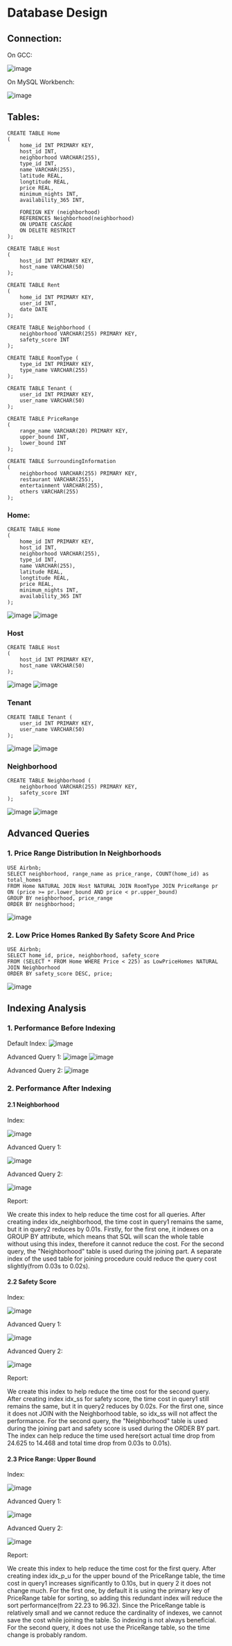 # Database Design

## Connection:
On GCC:

![image](https://user-images.githubusercontent.com/73111353/178641741-354dad77-f9c1-4329-b5b5-592478090a06.png)

On MySQL Workbench:

![image](https://user-images.githubusercontent.com/73111353/178641334-f82b763b-dade-4f29-a6ca-7e88e0ef1b86.png)


## Tables:
```
CREATE TABLE Home
(
    home_id INT PRIMARY KEY,
    host_id INT,
    neighborhood VARCHAR(255),
    type_id INT,
    name VARCHAR(255),
    latitude REAL,
    longtitude REAL,
    price REAL,
    minimum_nights INT,
    availability_365 INT,
    
    FOREIGN KEY (neighborhood)
    REFERENCES Neighborhood(neighborhood)
    ON UPDATE CASCADE
    ON DELETE RESTRICT
);

CREATE TABLE Host
(
    host_id INT PRIMARY KEY,
    host_name VARCHAR(50)
);

CREATE TABLE Rent
(
    home_id INT PRIMARY KEY,
    user_id INT,
    date DATE
);

CREATE TABLE Neighborhood (
    neighborhood VARCHAR(255) PRIMARY KEY,
    safety_score INT
);

CREATE TABLE RoomType (
    type_id INT PRIMARY KEY,
    type_name VARCHAR(255)
);

CREATE TABLE Tenant (
    user_id INT PRIMARY KEY,
    user_name VARCHAR(50)
);

CREATE TABLE PriceRange
(
    range_name VARCHAR(20) PRIMARY KEY,
    upper_bound INT,
    lower_bound INT
);

CREATE TABLE SurroundingInformation
(
    neighborhood VARCHAR(255) PRIMARY KEY,
    restaurant VARCHAR(255),
    entertainment VARCHAR(255),
    others VARCHAR(255)
);
```
### Home:
```
CREATE TABLE Home
(
    home_id INT PRIMARY KEY,
    host_id INT,
    neighborhood VARCHAR(255),
    type_id INT,
    name VARCHAR(255),
    latitude REAL,
    longtitude REAL,
    price REAL,
    minimum_nights INT,
    availability_365 INT
);
```
![image](https://user-images.githubusercontent.com/73111353/178646394-905f0b7b-bba1-4814-98be-101bcf776712.png)
![image](https://user-images.githubusercontent.com/73111353/178646444-4d32a78e-0802-4dea-9c8b-9a28f657bc4b.png)



### Host
```
CREATE TABLE Host
(
    host_id INT PRIMARY KEY,
    host_name VARCHAR(50)
);
```
![image](https://user-images.githubusercontent.com/73111353/178641524-85668384-18c9-402c-929d-6d12d19983b1.png)
![image](https://user-images.githubusercontent.com/73111353/178641285-6f7f61aa-fd9f-45d8-8782-5a7b42d40ad3.png)

### Tenant
```
CREATE TABLE Tenant (
    user_id INT PRIMARY KEY,
    user_name VARCHAR(50)
);
```
![image](https://user-images.githubusercontent.com/73111353/178647668-d9355d9d-a23c-447b-9bf9-4c583dd7ecc8.png)
![image](https://user-images.githubusercontent.com/73111353/178647736-68fed5cf-64b4-464a-acd8-289ea7e6377e.png)

### Neighborhood
```
CREATE TABLE Neighborhood (
    neighborhood VARCHAR(255) PRIMARY KEY,
    safety_score INT
);
```
![image](https://user-images.githubusercontent.com/107632673/178653567-81804f3e-1f3b-4f38-b4a0-041d516a5d71.png)
![image](https://user-images.githubusercontent.com/107632673/178653837-c98a1b6a-d268-4e7d-a387-f870f1766cb0.png)

## Advanced Queries

### 1. Price Range Distribution In Neighborhoods
```
USE Airbnb;
SELECT neighborhood, range_name as price_range, COUNT(home_id) as total_homes
FROM Home NATURAL JOIN Host NATURAL JOIN RoomType JOIN PriceRange pr ON (price >= pr.lower_bound AND price < pr.upper_bound)
GROUP BY neighborhood, price_range
ORDER BY neighborhood;
```
![image](https://user-images.githubusercontent.com/73111353/178781526-a621a218-b312-46ea-9952-d73664da9112.png)

### 2. Low Price Homes Ranked By Safety Score And Price
```
USE Airbnb;
SELECT home_id, price, neighborhood, safety_score
FROM (SELECT * FROM Home WHERE Price < 225) as LowPriceHomes NATURAL JOIN Neighborhood
ORDER BY safety_score DESC, price;
```
![image](https://user-images.githubusercontent.com/73111353/178784667-0eb78521-5f19-4bc6-b446-860547ec86cd.png)

## Indexing Analysis

### 1. Performance Before Indexing

Default Index:
![image](https://user-images.githubusercontent.com/73111353/178797645-41f940e5-a9fa-4c18-b25a-f27b411f47f3.png)

Advanced Query 1:
![image](https://user-images.githubusercontent.com/73111353/178798834-22a0c18e-6686-4a29-9dd3-107d3160c581.png)
![image](https://user-images.githubusercontent.com/73111353/178798812-c4dc1409-827d-472e-bff1-af386674a846.png)

Advanced Query 2:
![image](https://user-images.githubusercontent.com/73111353/178798685-a0d1508a-cfe9-4051-ac1c-fb1f7798cd6c.png)

### 2. Performance After Indexing

#### 2.1 Neighborhood
Index:

![image](https://user-images.githubusercontent.com/73111353/178799426-9053c6fd-07ba-4de0-a268-4c5ec9b62616.png)

Advanced Query 1:

![image](https://user-images.githubusercontent.com/73111353/178799366-18d31aba-b2c5-440e-9395-1b8bb2ffd441.png)

Advanced Query 2:

![image](https://user-images.githubusercontent.com/73111353/178799519-a83c11e8-d676-4a3c-93e5-fd62b010b81c.png)

Report:

We create this index to help reduce the time cost for all queries. After creating index idx_neighborhood, the time cost in query1 remains the same, but it in query2 reduces by 0.01s.
Firstly, for the first one, it indexes on a GROUP BY attribute, which means that SQL will scan the whole table without using this index, therefore it cannot reduce the cost. For the second query, the "Neighborhood" table is used during the joining part. A separate index of the used table for joining procedure could reduce the query cost slightly(from 0.03s to 0.02s).

#### 2.2 Safety Score

Index:

![image](https://user-images.githubusercontent.com/73111353/178823867-e8ca92fb-5d0a-4d6a-8b11-5b92e5b81e87.png)

Advanced Query 1:

![image](https://user-images.githubusercontent.com/73111353/178824021-737cfc22-c316-4feb-8b26-b8659ca53b82.png)

Advanced Query 2:

![image](https://user-images.githubusercontent.com/73111353/178824111-e15a583f-5f92-42c8-9d3a-1ec2157dd4db.png)

Report:

We create this index to help reduce the time cost for the second query. After creating index idx_ss for safety score, the time cost in query1 still remains the same, but it in query2 reduces by 0.02s.
For the first one, since it does not JOIN with the Neighborhood table, so idx_ss will not affect the performance. For the second query, the "Neighborhood" table is used during the joining part and safety score is used during the ORDER BY part. The index can help reduce the time used here(sort actual time drop from 24.625 to 14.468 and total time drop from 0.03s to 0.01s).

#### 2.3 Price Range: Upper Bound

Index:

![image](https://user-images.githubusercontent.com/73111353/178827098-ca56d92b-a392-4262-9e24-698ea15e7292.png)

Advanced Query 1:

![image](https://user-images.githubusercontent.com/73111353/178827146-d56b700c-b218-4a91-bd52-4165f363a3d4.png)

Advanced Query 2:

![image](https://user-images.githubusercontent.com/73111353/178827850-ccbec002-e85c-4bd2-a75a-4e20d0d26ba2.png)

Report:

We create this index to help reduce the time cost for the first query. After creating index idx_p_u for the upper bound of the PriceRange table, the time cost in query1 increases significantly to 0.10s, but in query 2 it does not change much.
For the first one, by default it is using the primary key of PriceRange table for sorting, so adding this redundant index will reduce the sort performance(from 22.23 to 96.32). Since the PriceRange table is relatively small and we cannot reduce the cardinality of indexes, we cannot save the cost while joining the table. So indexing is not always beneficial. For the second query, it does not use the PriceRange table, so the time change is probably random.
